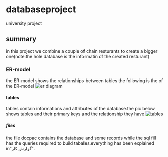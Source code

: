 # databaseproject
university project
## summary
in this project we combine a couple of chain resturants to create a bigger one(note:the hole database is the informatin of the created resturant)
### ER-model
the ER-model shows the relationships between tables the following is the of the ER-model
![er diagram](https://github.com/alipg8022/databaseproject/assets/138157586/7e396ef0-a7f8-4894-8545-1640195737e3)
#### tables
tables contain informations and attributes of the database.the pic below shows tables and their primary keys and the relationship they have
![tables](https://github.com/alipg8022/databaseproject/assets/138157586/a51308c5-d9de-4eae-a278-5ffab377700f)
##### files
the file docpac contains the database and some records while the sql fill has the queries required to build tabales.everything has been explained in"گزارش کار".
